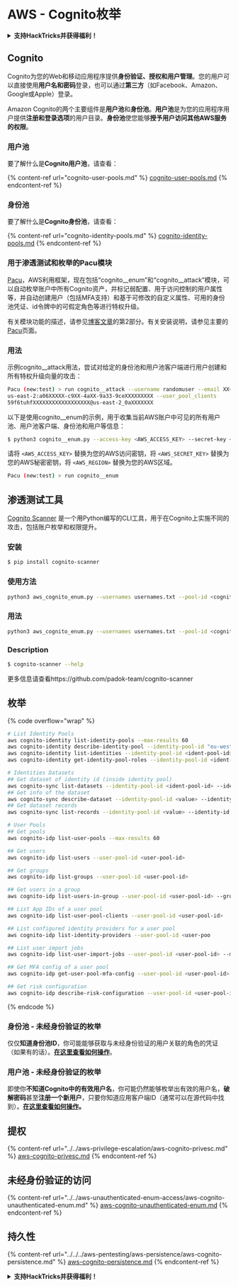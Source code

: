 # AWS - Cognito枚举

<details>

<summary><strong>支持HackTricks并获得福利！</strong></summary>

* 如果您想在HackTricks中看到您的公司广告，或者如果您想访问PEASS的最新版本或下载PDF格式的HackTricks，请查看[**SUBSCRIPTION PLANS**](https://github.com/sponsors/carlospolop)！
* 获取[**官方PEASS和HackTricks周边产品**](https://peass.creator-spring.com)
* 发现[**PEASS家族**](https://opensea.io/collection/the-peass-family)，我们的独家[**NFTs**](https://opensea.io/collection/the-peass-family)收藏品
* **加入** 💬 [**Discord群组**](https://discord.gg/hRep4RUj7f) 或 [**Telegram群组**](https://t.me/peass) 或 **关注**我的 **Twitter** 🐦 [**@carlospolopm**](https://twitter.com/carlospolopm)**.**
* **通过向** [**HackTricks**](https://github.com/carlospolop/hacktricks) **和** [**HackTricks Cloud**](https://github.com/carlospolop/hacktricks-cloud) **github仓库提交PR来分享您的黑客技巧。**

</details>

## Cognito

Cognito为您的Web和移动应用程序提供**身份验证、授权和用户管理**。您的用户可以直接使用**用户名和密码**登录，也可以通过**第三方**（如Facebook、Amazon、Google或Apple）登录。

Amazon Cognito的两个主要组件是**用户池**和**身份池**。**用户池**是为您的应用程序用户提供**注册和登录选项**的用户目录。**身份池**使您能够**授予用户访问其他AWS服务的权限**。

### **用户池**

要了解什么是**Cognito用户池**，请查看：

{% content-ref url="cognito-user-pools.md" %}
[cognito-user-pools.md](cognito-user-pools.md)
{% endcontent-ref %}

### **身份池**

要了解什么是**Cognito身份池**，请查看：

{% content-ref url="cognito-identity-pools.md" %}
[cognito-identity-pools.md](cognito-identity-pools.md)
{% endcontent-ref %}

### 用于渗透测试和枚举的Pacu模块

[Pacu](https://github.com/RhinoSecurityLabs/pacu)，AWS利用框架，现在包括“cognito__enum”和“cognito__attack”模块，可以自动枚举账户中所有Cognito资产，并标记弱配置、用于访问控制的用户属性等，并自动创建用户（包括MFA支持）和基于可修改的自定义属性、可用的身份池凭证、id令牌中的可假定角色等进行特权升级。

有关模块功能的描述，请参见[博客文章](https://rhinosecuritylabs.com/aws/attacking-aws-cognito-with-pacu-p2)的第2部分。有关安装说明，请参见主要的[Pacu](https://github.com/RhinoSecurityLabs/pacu)页面。

### 用法

示例cognito__attack用法，尝试对给定的身份池和用户池客户端进行用户创建和所有特权升级向量的攻击：
```bash
Pacu (new:test) > run cognito__attack --username randomuser --email XX+sdfs2@gmail.com --identity_pools
us-east-2:a06XXXXX-c9XX-4aXX-9a33-9ceXXXXXXXXX --user_pool_clients
59f6tuhfXXXXXXXXXXXXXXXXXX@us-east-2_0aXXXXXXX
```
以下是使用cognito__enum的示例，用于收集当前AWS账户中可见的所有用户池、用户池客户端、身份池和用户等信息：

```bash
$ python3 cognito__enum.py --access-key <AWS_ACCESS_KEY> --secret-key <AWS_SECRET_KEY> --region <AWS_REGION>
```

请将 `<AWS_ACCESS_KEY>` 替换为您的AWS访问密钥，将 `<AWS_SECRET_KEY>` 替换为您的AWS秘密密钥，将 `<AWS_REGION>` 替换为您的AWS区域。
```bash
Pacu (new:test) > run cognito__enum
```
## 渗透测试工具

[Cognito Scanner](https://github.com/padok-team/cognito-scanner) 是一个用Python编写的CLI工具，用于在Cognito上实施不同的攻击，包括账户枚举和权限提升。

### 安装
```bash
$ pip install cognito-scanner
```
### 使用方法

```bash
python3 aws_cognito_enum.py --usernames usernames.txt --pool-id <cognito_pool_id> --region <aws_region>
```

### 用法

```bash
python3 aws_cognito_enum.py --usernames usernames.txt --pool-id <cognito_pool_id> --region <aws_region>
```

### Description
```bash
$ cognito-scanner --help
```
更多信息请查看https://github.com/padok-team/cognito-scanner

## 枚举

{% code overflow="wrap" %}
```bash
# List Identity Pools
aws cognito-identity list-identity-pools --max-results 60
aws cognito-identity describe-identity-pool --identity-pool-id "eu-west-2:38b294756-2578-8246-9074-5367fc9f5367"
aws cognito-identity list-identities --identity-pool-id <ident-pool-id> --max-results 60
aws cognito-identity get-identity-pool-roles --identity-pool-id <ident-pool-id>

# Identities Datasets
## Get dataset of identity id (inside identity pool)
aws cognito-sync list-datasets --identity-pool-id <ident-pool-id> --identity-id <ident-id>
## Get info of the dataset
aws cognito-sync describe-dataset --identity-pool-id <value> --identity-id <value> --dataset-name <value>
## Get dataset records
aws cognito-sync list-records --identity-pool-id <value> --identity-id <value> --dataset-name <value>

# User Pools
## Get pools
aws cognito-idp list-user-pools --max-results 60

## Get users
aws cognito-idp list-users --user-pool-id <user-pool-id>

## Get groups
aws cognito-idp list-groups --user-pool-id <user-pool-id>

## Get users in a group
aws cognito-idp list-users-in-group --user-pool-id <user-pool-id> --group-name <group-name>

## List App IDs of a user pool
aws cognito-idp list-user-pool-clients --user-pool-id <user-pool-id>

## List configured identity providers for a user pool
aws cognito-idp list-identity-providers --user-pool-id <user-poo

## List user import jobs
aws cognito-idp list-user-import-jobs --user-pool-id <user-pool-id> --max-results 60

## Get MFA config of a user pool
aws cognito-idp get-user-pool-mfa-config --user-pool-id <user-pool-id>

## Get risk configuration
aws cognito-idp describe-risk-configuration --user-pool-id <user-pool-id>
```
{% endcode %}

### 身份池 - 未经身份验证的枚举

仅仅**知道身份池ID**，你可能能够获取与未经身份验证的用户关联的角色的凭证（如果有的话）。[**在这里查看如何操作**](cognito-identity-pools.md#accessing-iam-roles)。

### 用户池 - 未经身份验证的枚举

即使你**不知道Cognito中的有效用户名**，你可能仍然能够枚举出有效的用户名，**破解密码**甚至**注册一个新用户**，只要你知道应用客户端ID（通常可以在源代码中找到）。[**在这里查看如何操作**](cognito-user-pools.md#registration)**。**

## 提权

{% content-ref url="../../aws-privilege-escalation/aws-cognito-privesc.md" %}
[aws-cognito-privesc.md](../../aws-privilege-escalation/aws-cognito-privesc.md)
{% endcontent-ref %}

## 未经身份验证的访问

{% content-ref url="../../aws-unauthenticated-enum-access/aws-cognito-unauthenticated-enum.md" %}
[aws-cognito-unauthenticated-enum.md](../../aws-unauthenticated-enum-access/aws-cognito-unauthenticated-enum.md)
{% endcontent-ref %}

## 持久性

{% content-ref url="../../../aws-pentesting/aws-persistence/aws-cognito-persistence.md" %}
[aws-cognito-persistence.md](../../../aws-pentesting/aws-persistence/aws-cognito-persistence.md)
{% endcontent-ref %}

<details>

<summary><strong>支持HackTricks并获得福利！</strong></summary>

* 如果您希望在HackTricks中看到您的**公司广告**，或者如果您想访问**PEASS的最新版本或下载PDF格式的HackTricks**，请查看[**订阅计划**](https://github.com/sponsors/carlospolop)！
* 获取[**官方PEASS和HackTricks周边产品**](https://peass.creator-spring.com)
* 发现[**PEASS家族**](https://opensea.io/collection/the-peass-family)，我们的独家[**NFT**](https://opensea.io/collection/the-peass-family)收藏品
* **加入** 💬 [**Discord群组**](https://discord.gg/hRep4RUj7f) 或 [**Telegram群组**](https://t.me/peass) 或 **关注**我在**Twitter**上的动态 🐦 [**@carlospolopm**](https://twitter.com/carlospolopm)**。**
* **通过向** [**HackTricks**](https://github.com/carlospolop/hacktricks) **和** [**HackTricks Cloud**](https://github.com/carlospolop/hacktricks-cloud) **github仓库提交PR来分享您的黑客技巧。**

</details>
